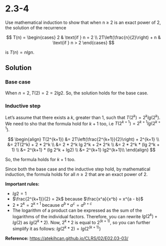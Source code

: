 # 2.3-4

Use mathematical induction to show that when n ≥ 2 is an exact power of 2, the solution of the recurrence 

$$
T(n) = \begin{cases}
    2 & \text{if } n = 2 \\
    2T\left(\frac{n}{2}\right) + n & \text{if } n > 2
\end{cases}
$$

is $T(n) = nlgn$.

## Solution

### Base case

When $n=2, T(2)=2=2lg2$. So, the solution holds for the base case.

### Inductive step
Let’s assume that there exists a _k_, greater than 1, such that $T(2^k)=2^k lg(2^k)$. We need to sho that the formula hold for $k + 1$ too, i.e $T(2^{k+1})=2^{k+1} lg(2^{k+1})$.

$$
\begin{align}
T(2^{k+1}) &= 2T\left(\frac{2^{k+1}}{2}\right) + 2^{k+1} \\
&= 2T(2^k) + 2 * 2^k \\
&= 2 * 2^k lg 2^k + 2* 2^k \\
&= 2 * 2^k * (lg 2^k + 1) \\
&= 2^{k+1} * (lg 2^k + lg2) \\
&= 2^{k+1} lg2^{k+1}\\
\end{align}
$$

So, the formula holds for $k + 1$ too.

Since both the base case and the inductive step hold, by mathematical induction, the formula holds for all $n ≥ 2$ that are an exact power of 2.

**Important rules:**

- $lg2 = 1$
- $\frac{2^{k+1}}{2} = 2k$ because $\frac{x^a}{x^b} = x^{a - b}$
- ${2 * 2^k = 2^{k+1}}$ because $a^b * a^c = a^{b+c}$
- The logarithm of a product can be expressed as the sum of the logarithms of the individual factors. Therefore, you can rewrite $lg(2^k) + lg(2)$ as $lg(2^k * 2)$. Now, $2^k * 2$ is equal to $2^(k+1)$, so you can further simplify it as follows: $lg(2^k * 2) = lg(2^(k+1))$

**Reference:** https://atekihcan.github.io/CLRS/02/E02.03-03/
